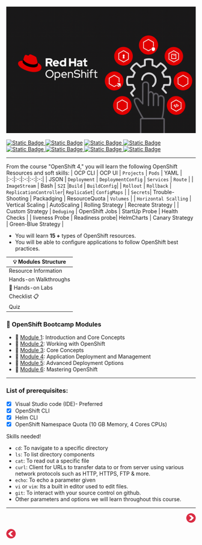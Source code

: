   <p align="center">
  <img src="/images/openshift-landing-page.png" alt="OpenShift Training" />
  </p>

[![Static Badge](https://img.shields.io/badge/Agenda-green?style=flat&logoSize=auto)
](https://github.com/ocp-workshop-wf/bootcamp/blob/main/other/Agenda.md)  [![Static Badge](https://img.shields.io/badge/PreRequisites-blue?style=flat&logoSize=auto&link=[https%3A%2F%2Fgithub.com%2Focp-workshop-wf%2Fbootcamp%2Fblob%2Fmain%2Fprerequisites.md])](https://github.com/ocp-workshop-wf/bootcamp/blob/main/other/prerequisites.md) [![Static Badge](https://img.shields.io/badge/CheatSheet-purple?style=flat&logoSize=auto)
](https://github.com/ocp-workshop-wf/bootcamp/blob/main/other/CheatSheet.md) [![Static Badge](https://img.shields.io/badge/OCP-CLI-red?style=flat&logoSize=auto)
](https://github.com/ocp-workshop-wf/bootcamp/blob/main/other/ocpcli-cheatsheet.md)   [![Static Badge](https://img.shields.io/badge/Labs-maroon?style=flat&logoSize=auto)
](https://github.com/ocp-workshop-wf/bootcamp/tree/main/labs-repo)[![Static Badge](https://img.shields.io/badge/Kubernetes-black?style=flat&logo=Kubernetes&logoSize=auto)
](https://kubernetes.io/docs/home/) [![Static Badge](https://img.shields.io/badge/RedHat-OpenShift-maroon?style=flat&logo=Redhat&logoSize=auto)
](https://docs.redhat.com/en/documentation/openshift_container_platform/4.19)[![Static Badge](https://img.shields.io/badge/FAQ-black?style=flat&label=FAQ)](https://github.com/ocp-workshop-wf/bootcamp/blob/main/other/FAQ.md)




---

From the course  "OpenShift 4," you will learn the following OpenShift Resources and soft skills:
| OCP CLI | OCP UI | `Projects` | `Pods` | YAML | 
|:-:|:-:|:-:|:-:|:-:| 
| JSON | `Deployment` | `DeploymentConfig` | `Services` | `Route` |
| `ImageStream` | Bash | `S2I` |`Build` | `BuildConfig`| 
| `Rollout` | `Rollback` | `ReplicationController`| `ReplicaSet`| `ConfigMaps` |
| `Secrets`| Trouble-Shooting | Packadging | ResourceQuota | `Volumes` | 
| `Horizontal Scalling` | Vertical Scaling | AutoScaling | Rolling Strategy | Recreate Strategy | 
| Custom Strategy | `Deduging` | OpenShift Jobs | StartUp Probe | Health Checks |
| liveness Probe | Readiness probe| HelmCharts | Canary Strategy | Green-Blue Strategy |

- You will learn **15 +** types of OpenShift resources.
- You will be able to configure applications to follow OpenShift best practices.

<div align="center">

| 💡 Modules Structure |
|--------------------|
| Resource Information |
| Hands-on Walkthroughs |
| 🔬 Hands-on Labs      |
| Checklist 📋          |
| Quiz                  |

</div>

### 🔴  OpenShift Bootcamp Modules
- 🔹 [Module 1](https://github.com/ocp-workshop-wf/bootcamp/tree/main/module1):  Introduction and Core Concepts
- 🔹 [Module 2](https://github.com/ocp-workshop-wf/bootcamp/tree/main/module2): Working with OpenShift
- 🔹 [Module 3](https://github.com/ocp-workshop-wf/bootcamp/tree/main/module3): Core Concepts
- 🔹 [Module 4](https://github.com/ocp-workshop-wf/bootcamp/tree/main/module4): Application Deployment and Management
- 🔹 [Module 5](https://github.com/ocp-workshop-wf/bootcamp/tree/main/module5): Advanced Deployment Options
- 🔹 [Module 6](https://github.com/ocp-workshop-wf/bootcamp/tree/main/module6): Mastering OpenShift



---

### List of prerequisites:
- [x] Visual Studio code (IDE)- Preferred
- [x] OpenShift CLI 
- [x] Helm CLI
- [x] OpenShift Namespace Quota (10 GB Memory, 4 Cores CPUs)

Skills needed!
  - `cd`: To navigate to a specific directory
  - `ls`: To list directory components
  - `cat`: To read out a specific file
  - `curl`: Client for URLs to transfer data to or from server using various network protocols such as HTTP, HTTPS, FTP & more.
  - `echo`: To echo a parameter given
  - `vi` or `vim`: Its a built in editor used to edit files.
  - `git`: To interact with your source control on github.
  - Other parameters and options we will learn throughout this course. 

--- 

<p align="right">
  <a href="https://github.com/ocp-workshop-wf/bootcamp/tree/main/module1" target="_blank">
    <img src="/images/nexticon.webp" alt="OpenShift Training" style="width:25px;" />
  </a>
</p>

<p align="left">
  <a href="https://github.com/ocp-workshop-wf" target="_blank">
    <img src="/images/backred1.png" alt="OpenShift Training" style="width:25px;" />
  </a>
</p>